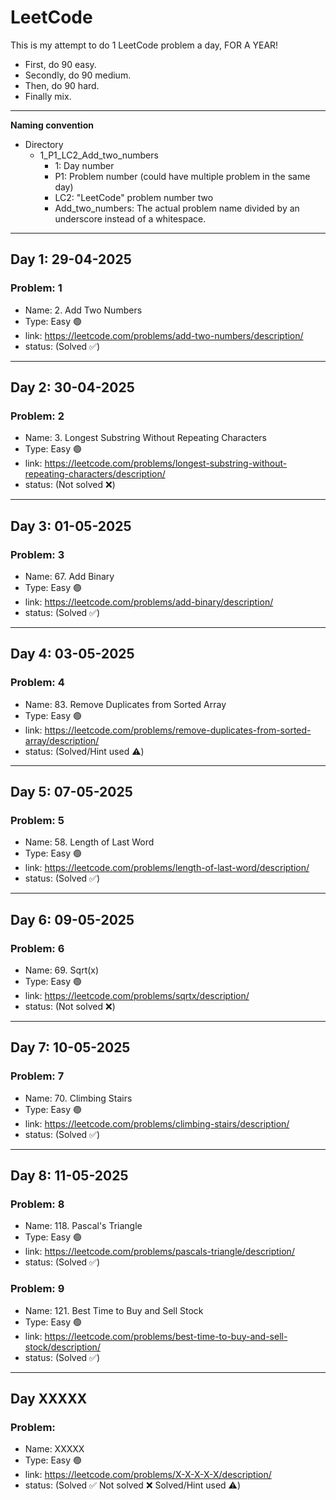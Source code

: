 # LeetCode

This is my attempt to do 1 LeetCode problem a day, FOR A YEAR!
- First, do 90 easy.
- Secondly, do 90 medium.
- Then, do 90 hard.
- Finally mix.

___
**Naming convention**
- Directory
    - 1_P1_LC2_Add_two_numbers
        - 1: Day number
        - P1: Problem number (could have multiple problem in the same day)
        - LC2: "LeetCode" problem number two
        - Add_two_numbers: The actual problem name divided by an underscore instead of a whitespace.
___
## Day 1: 29-04-2025
### Problem: 1

- Name: 2. Add Two Numbers
- Type: Easy 🟢
- link: https://leetcode.com/problems/add-two-numbers/description/
- status: (Solved ✅)
___
## Day 2: 30-04-2025
### Problem: 2

- Name: 3. Longest Substring Without Repeating Characters
- Type: Easy 🟢
- link: https://leetcode.com/problems/longest-substring-without-repeating-characters/description/
- status: (Not solved ❌)
___
## Day 3: 01-05-2025
### Problem: 3

- Name: 67. Add Binary
- Type: Easy 🟢
- link: https://leetcode.com/problems/add-binary/description/
- status: (Solved ✅)
___
## Day 4: 03-05-2025
### Problem: 4

- Name: 83. Remove Duplicates from Sorted Array
- Type: Easy 🟢
- link: https://leetcode.com/problems/remove-duplicates-from-sorted-array/description/
- status: (Solved/Hint used ⚠️)
___
## Day 5: 07-05-2025
### Problem: 5

- Name: 58. Length of Last Word
- Type: Easy 🟢
- link: https://leetcode.com/problems/length-of-last-word/description/
- status: (Solved ✅)
___
## Day 6: 09-05-2025
### Problem: 6

- Name: 69. Sqrt(x)
- Type: Easy 🟢
- link: https://leetcode.com/problems/sqrtx/description/
- status: (Not solved ❌)
___
## Day 7: 10-05-2025
### Problem: 7

- Name: 70. Climbing Stairs
- Type: Easy 🟢
- link: https://leetcode.com/problems/climbing-stairs/description/
- status: (Solved ✅)
___
## Day 8: 11-05-2025
### Problem: 8
- Name: 118. Pascal's Triangle
- Type: Easy 🟢
- link: https://leetcode.com/problems/pascals-triangle/description/
- status: (Solved ✅)

### Problem: 9
- Name: 121. Best Time to Buy and Sell Stock
- Type: Easy 🟢
- link: https://leetcode.com/problems/best-time-to-buy-and-sell-stock/description/
- status: (Solved ✅)

___
## Day XXXXX
### Problem: 

- Name: XXXXX
- Type: Easy 🟢
- link: https://leetcode.com/problems/X-X-X-X-X/description/
- status: (Solved ✅ Not solved ❌ Solved/Hint used ⚠️)
